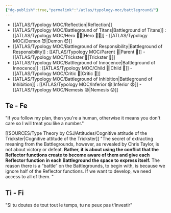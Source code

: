 ```yaml
---
{"dg-publish":true,"permalink":"/atlas/typology-moc/battleground/"}
---
```



- [[ATLAS/Typology MOC/Reflection\|Reflection]] 
- [[ATLAS/Typology MOC/Battleground of Titans\|Battleground of Titans]] : [[ATLAS/Typology MOC/Hero 🦸‍♂️\|Hero 🦸‍♂️]] - [[ATLAS/Typology MOC/Demon 😈\|Demon 😈]]
- [[ATLAS/Typology MOC/Battleground of Responsibility\|Battleground of Responsibility]] : [[ATLAS/Typology MOC/Parent 🤨\|Parent 🤨]] - [[ATLAS/Typology MOC/Trickster 🤡\|Trickster 🤡]]
- [[ATLAS/Typology MOC/Battleground of Innocence\|Battleground of Innocence]] : [[ATLAS/Typology MOC/Child 👼\|Child 👼]] - [[ATLAS/Typology MOC/Critic 🤔\|Critic 🤔]]
- [[ATLAS/Typology MOC/Battleground of Inhibition\|Battleground of Inhibition]] : [[ATLAS/Typology MOC/Inferior 😨\|Inferior 😨]] - [[ATLAS/Typology MOC/Nemesis 😟\|Nemesis 😟]]  

## Te - Fe

"If you follow my plan, then you're a human, otherwise it means you don't care so I will treat you like a number."

[[SOURCES/Type Theory by CSJ/Attitudes/Cognitive attitude of the Trickster\|Cognitive attitude of the Trickster]]
"The secret of extracting meaning from the Battlegrounds, however, as revealed by Chris Taylor, is not about victory or defeat. **Rather, it is about using the conflict that the Reflector functions create to become aware of them and give each Reflector function in each Battleground the space to express itself.** The reason there is a “battle” on the Battlegrounds, to begin with, is because we ignore half of the Reflector functions. If we want to develop, we need access to all of them. "

## Ti - Fi
"Si tu doutes de tout tout le temps, tu ne peux pas t'investir"